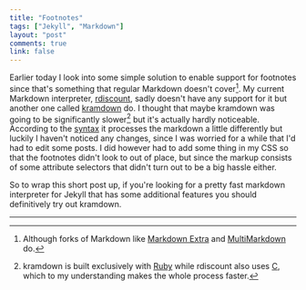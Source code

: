 ```yaml
---
title: "Footnotes"
tags: ["Jekyll", "Markdown"]
layout: "post"
comments: true
link: false
---
```


Earlier today I look into some simple solution to enable support for footnotes
since that's something that regular Markdown doesn't cover[^20121109-1]. My
current Markdown interpreter,
[rdiscount](https://github.com/rtomayko/rdiscount), sadly doesn't have any
support for it but another one called [kramdown](http://kramdown.rubyforge.org/)
do. I thought that maybe kramdown was going to be significantly
slower[^20121109-2] but it's actually hardly noticeable. According to the
[syntax](http://kramdown.rubyforge.org/syntax.html) it processes the markdown
a little differently but luckily I haven't noticed any changes, since I was
worried for a while that I'd had to edit some posts. I did however had to add
some thing in my CSS so that the footnotes didn't look to out of place, but
since the markup consists of some attribute selectors that didn't turn out to be
a big hassle either.

So to wrap this short post up, if you're looking for a pretty fast markdown
interpreter for Jekyll that has some additional features you should definitively
try out kramdown.

* * *

[^20121109-1]: Although forks of Markdown like [Markdown Extra](http://michelf.ca/projects/php-markdown/extra/) and [MultiMarkdown](http://fletcherpenney.net/multimarkdown/) do.

[^20121109-2]: kramdown is built exclusively with [Ruby](http://en.wikipedia.org/wiki/Ruby_(programming_language)) while rdiscount also uses [C](http://en.wikipedia.org/wiki/C_(programming_language)), which to my understanding makes the whole process faster.
